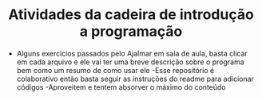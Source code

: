 <h1 align="center"> Atividades da cadeira de introdução a programação </h1>

- Alguns exercicios passados pelo Ajalmar em sala de aula, basta clicar em cada arquivo e ele vai ter 
uma breve descrição sobre o programa bem como um resumo de como usar ele
-Esse repositório é colaborativo então basta seguir as instruções do readme para adicionar códigos
-Aproveitem e tentem absorver o máximo do conteúdo
